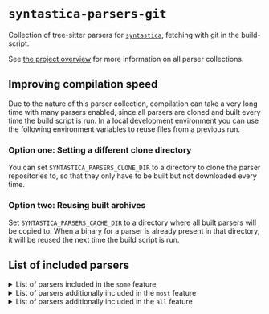 # `syntastica-parsers-git`

Collection of tree-sitter parsers for
[`syntastica`](https://crates.io/crates/syntastica), fetching with git in the
build-script.

See
[the project overview](https://rubixdev.github.io/syntastica/syntastica/#parser-collections)
for more information on all parser collections.

## Improving compilation speed

Due to the nature of this parser collection, compilation can take a very long
time with many parsers enabled, since all parsers are cloned and built every
time the build script is run. In a local development environment you can use the
following environment variables to reuse files from a previous run.

### Option one: Setting a different clone directory

You can set `SYNTASTICA_PARSERS_CLONE_DIR` to a directory to clone the parser
repositories to, so that they only have to be built but not downloaded every
time.

### Option two: Reusing built archives

Set `SYNTASTICA_PARSERS_CACHE_DIR` to a directory where all built parsers will
be copied to. When a binary for a parser is already present in that directory,
it will be reused the next time the build script is run.

<!-- Everything under here is autogenerated by running `cargo xtask codegen` -->
<!-- DO NOT EDIT! -->

## List of included parsers

<!-- dprint-ignore-start -->

<details>
<summary>List of parsers included in the <span class="stab portability"><code>some</code></span> feature</summary>

- [bash](https://github.com/tree-sitter/tree-sitter-bash/tree/1b0321ee85701d5036c334a6f04761cdc672e64c)
- [c](https://github.com/tree-sitter/tree-sitter-c/tree/39bea7d391f57c5f0e061419e1c3066e03eb14b3)
- [cpp](https://github.com/tree-sitter/tree-sitter-cpp/tree/f88bf81238ec2842682e4d1dac0acf3b43b686e9)
- [css](https://github.com/tree-sitter/tree-sitter-css/tree/5f2c94b897601b4029fedcce7db4c6d76ce8a128)
- [go](https://github.com/tree-sitter/tree-sitter-go/tree/bbaa67a180cfe0c943e50c55130918be8efb20bd)
- [html](https://github.com/tree-sitter/tree-sitter-html/tree/e5d7d7decbbdec5a4c90bbc69436b3828f5646e7)
- [java](https://github.com/tree-sitter/tree-sitter-java/tree/6c8329e2da78fae78e87c3c6f5788a2b005a4afc)
- [javascript](https://github.com/tree-sitter/tree-sitter-javascript/tree/f772967f7b7bc7c28f845be2420a38472b16a8ee)
- [json](https://github.com/tree-sitter/tree-sitter-json/tree/ca3f8919800e3c1ad4508de3bfd7b0b860ce434f)
- [lua](https://github.com/muniftanjim/tree-sitter-lua/tree/7268c1cea5df56ac0c779cd37d6631d4e6f41d4f)
- [python](https://github.com/tree-sitter/tree-sitter-python/tree/5af00f64af6bbf822f208243cce5cf75396fb6f5)
- [rust](https://github.com/tree-sitter/tree-sitter-rust/tree/0a70e15da977489d954c219af9b50b8a722630ee)
- [toml](https://github.com/Mathspy/tree-sitter-toml/tree/ae4cdb5d27bf876a432b6c30b6a88f56c9b3e761)
- [tsx](https://github.com/tree-sitter/tree-sitter-typescript/tree/b1bf4825d9eaa0f3bdeb1e52f099533328acfbdf)
- [typescript](https://github.com/tree-sitter/tree-sitter-typescript/tree/b1bf4825d9eaa0f3bdeb1e52f099533328acfbdf)
- [yaml](https://github.com/wingyplus/tree-sitter-yaml/tree/f4c407b8cb34ec61b15d74a08ac661800576720a)

</details>

<details>
<summary>List of parsers additionally included in the <span class="stab portability"><code>most</code></span> feature</summary>

- [asm](https://github.com/rush-rs/tree-sitter-asm/tree/36dc26acc7818920de2e103e20a9f42358caf926)
- [c_sharp](https://github.com/tree-sitter/tree-sitter-c-sharp/tree/1648e21b4f087963abf0101ee5221bb413107b07)
- [comment](https://github.com/stsewd/tree-sitter-comment/tree/c9a7e2df7cac2dfb730f766a4f343308f84ff346)
- [dart](https://github.com/UserNobody14/tree-sitter-dart/tree/e398400a0b785af3cf571f5a57eccab242f0cdf9)
- [diff](https://github.com/the-mikedavis/tree-sitter-diff/tree/f69bde8e56f431863eba2fe4bab23e7d9692855f)
- [haskell](https://github.com/tree-sitter/tree-sitter-haskell/tree/99706824b92f162d4e0f47c7e930bbccb367276e)
- [jsdoc](https://github.com/tree-sitter/tree-sitter-jsdoc/tree/189a6a4829beb9cdbe837260653b4a3dfb0cc3db)
- [json5](https://github.com/Joakker/tree-sitter-json5/tree/5dd5cdc418d9659682556b6adca2dd9ace0ac6d2)
- [jsonc](https://gitlab.com/WhyNotHugo/tree-sitter-jsonc/tree/02b01653c8a1c198ae7287d566efa86a135b30d5)
- [latex](https://github.com/latex-lsp/tree-sitter-latex/tree/2ae2021d7b224fb6aa57b760e0d146059f943bb8)
- [markdown](https://github.com/MDeiml/tree-sitter-markdown/tree/aaf76797aa8ecd9a5e78e0ec3681941de6c945ee)
- [markdown_inline](https://github.com/MDeiml/tree-sitter-markdown/tree/aaf76797aa8ecd9a5e78e0ec3681941de6c945ee)
- [php](https://github.com/tree-sitter/tree-sitter-php/tree/d76de26b8218df208949f46b31e0c422020eda3a)
- [regex](https://github.com/tree-sitter/tree-sitter-regex/tree/2354482d7e2e8f8ff33c1ef6c8aa5690410fbc96)
- [ruby](https://github.com/tree-sitter/tree-sitter-ruby/tree/f257f3f57833d584050336921773738a3fd8ca22)
- [scala](https://github.com/tree-sitter/tree-sitter-scala/tree/a2f36c2477859110d5b7b675f395e50241fbc004)
- [scss](https://github.com/serenadeai/tree-sitter-scss/tree/c478c6868648eff49eb04a4df90d703dc45b312a)

</details>

<details>
<summary>List of parsers additionally included in the <span class="stab portability"><code>all</code></span> feature</summary>

- [ebnf](https://github.com/RubixDev/ebnf/tree/8e635b0b723c620774dfb8abf382a7f531894b40)
- [ejs](https://github.com/tree-sitter/tree-sitter-embedded-template/tree/203f7bd3c1bbfbd98fc19add4b8fcb213c059205)
- [erb](https://github.com/tree-sitter/tree-sitter-embedded-template/tree/203f7bd3c1bbfbd98fc19add4b8fcb213c059205)
- [hexdump](https://github.com/rush-rs/tree-sitter-hexdump/tree/09eaf4fcfed00be93928d7d3d82b490cd1343b80)
- [julia](https://github.com/tree-sitter/tree-sitter-julia/tree/d68ded9d5131878a2a06211ef0b47b72e70c6c08)
- [llvm](https://github.com/benwilliamgraham/tree-sitter-llvm/tree/d47c95d78ef0e7495a74d214dd6fcddf6e402dfc)
- [ocaml](https://github.com/tree-sitter/tree-sitter-ocaml/tree/694c57718fd85d514f8b81176038e7a4cfabcaaf)
- [ocaml_interface](https://github.com/tree-sitter/tree-sitter-ocaml/tree/694c57718fd85d514f8b81176038e7a4cfabcaaf)
- [ql](https://github.com/tree-sitter/tree-sitter-ql/tree/bd087020f0d8c183080ca615d38de0ec827aeeaf)
- [rush](https://github.com/rush-rs/tree-sitter-rush/tree/20c04a0824dabcbf8119a84979cfb1c6f6c2155f)
- [verilog](https://github.com/tree-sitter/tree-sitter-verilog/tree/902031343056bc0b11f3e47b33f036a9cf59f58d)
- [wat](https://github.com/wasm-lsp/tree-sitter-wasm/tree/2ca28a9f9d709847bf7a3de0942a84e912f59088)

</details>

<!-- dprint-ignore-end -->
